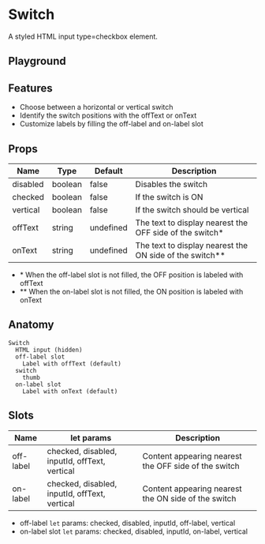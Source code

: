 <script>
    import Playground from './SwitchPlayground.svelte';
</script>

# Switch

A styled HTML input type=checkbox element.

## Playground

<Playground />

## Features

- Choose between a horizontal or vertical switch
- Identify the switch positions with the offText or onText
- Customize labels by filling the off-label and on-label slot

## Props

| Name     | Type    | Default   | Description                                               |
| -------- | ------- | --------- | --------------------------------------------------------- |
| disabled | boolean | false     | Disables the switch                                       |
| checked  | boolean | false     | If the switch is ON                                       |
| vertical | boolean | false     | If the switch should be vertical                          |
| offText  | string  | undefined | The text to display nearest the OFF side of the switch\*  |
| onText   | string  | undefined | The text to display nearest the ON side of the switch\*\* |

- \* When the off-label slot is not filled, the OFF position is labeled with offText
- \*\* When the on-label slot is not filled, the ON position is labeled with onText

## Anatomy

```
Switch
  HTML input (hidden)
  off-label slot
    Label with offText (default)
  switch
    thumb
  on-label slot
    Label with onText (default)
```

## Slots

| Name      | let params                                    | Description                                          |
| --------- | --------------------------------------------- | ---------------------------------------------------- |
| off-label | checked, disabled, inputId, offText, vertical | Content appearing nearest the OFF side of the switch |
| on-label  | checked, disabled, inputId, offText, vertical | Content appearing nearest the ON side of the switch  |

- off-label `let` params: checked, disabled, inputId, off-label, vertical
- on-label slot `let` params: checked, disabled, inputId, on-label, vertical
